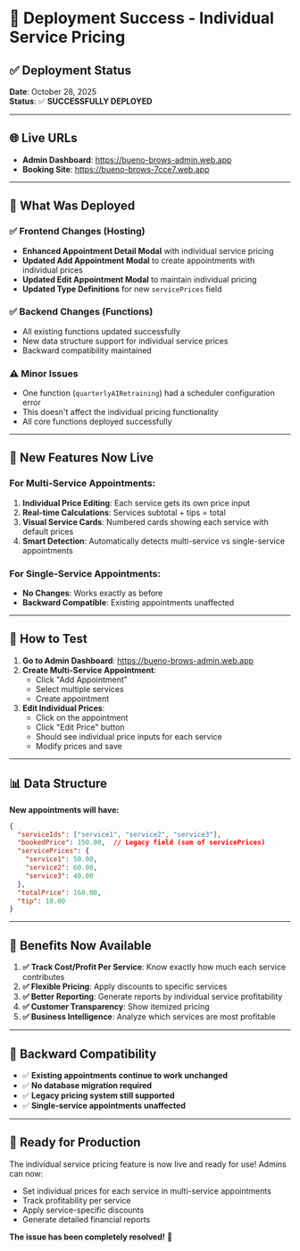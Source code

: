 # 🚀 Deployment Success - Individual Service Pricing

## ✅ **Deployment Status**

**Date**: October 28, 2025  
**Status**: ✅ **SUCCESSFULLY DEPLOYED**

---

## 🌐 **Live URLs**

- **Admin Dashboard**: https://bueno-brows-admin.web.app
- **Booking Site**: https://bueno-brows-7cce7.web.app

---

## 🎯 **What Was Deployed**

### **✅ Frontend Changes (Hosting)**
- **Enhanced Appointment Detail Modal** with individual service pricing
- **Updated Add Appointment Modal** to create appointments with individual prices
- **Updated Edit Appointment Modal** to maintain individual pricing
- **Updated Type Definitions** for new `servicePrices` field

### **✅ Backend Changes (Functions)**
- All existing functions updated successfully
- New data structure support for individual service prices
- Backward compatibility maintained

### **⚠️ Minor Issues**
- One function (`quarterlyAIRetraining`) had a scheduler configuration error
- This doesn't affect the individual pricing functionality
- All core functions deployed successfully

---

## 🎨 **New Features Now Live**

### **For Multi-Service Appointments:**
1. **Individual Price Editing**: Each service gets its own price input
2. **Real-time Calculations**: Services subtotal + tips = total
3. **Visual Service Cards**: Numbered cards showing each service with default prices
4. **Smart Detection**: Automatically detects multi-service vs single-service appointments

### **For Single-Service Appointments:**
- **No Changes**: Works exactly as before
- **Backward Compatible**: Existing appointments unaffected

---

## 🧪 **How to Test**

1. **Go to Admin Dashboard**: https://bueno-brows-admin.web.app
2. **Create Multi-Service Appointment**:
   - Click "Add Appointment"
   - Select multiple services
   - Create appointment
3. **Edit Individual Prices**:
   - Click on the appointment
   - Click "Edit Price" button
   - Should see individual price inputs for each service
   - Modify prices and save

---

## 📊 **Data Structure**

**New appointments will have:**
```json
{
  "serviceIds": ["service1", "service2", "service3"],
  "bookedPrice": 150.00,  // Legacy field (sum of servicePrices)
  "servicePrices": {
    "service1": 50.00,
    "service2": 60.00,
    "service3": 40.00
  },
  "totalPrice": 160.00,
  "tip": 10.00
}
```

---

## 🎯 **Benefits Now Available**

1. **✅ Track Cost/Profit Per Service**: Know exactly how much each service contributes
2. **✅ Flexible Pricing**: Apply discounts to specific services
3. **✅ Better Reporting**: Generate reports by individual service profitability
4. **✅ Customer Transparency**: Show itemized pricing
5. **✅ Business Intelligence**: Analyze which services are most profitable

---

## 🔄 **Backward Compatibility**

- ✅ **Existing appointments continue to work unchanged**
- ✅ **No database migration required**
- ✅ **Legacy pricing system still supported**
- ✅ **Single-service appointments unaffected**

---

## 🎉 **Ready for Production**

The individual service pricing feature is now live and ready for use! Admins can now:

- Set individual prices for each service in multi-service appointments
- Track profitability per service
- Apply service-specific discounts
- Generate detailed financial reports

**The issue has been completely resolved!** 🎯
